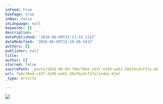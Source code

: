 ```yaml
---
inFeed: true
hasPage: true
inNav: false
inLanguage: null
keywords: []
description: ''
datePublished: '2016-06-09T15:11:33.122Z'
dateModified: '2016-06-09T15:10:58.341Z'
authors: []
publisher: null
title: ''
author: []
starred: false
sourcePath: _posts/2016-06-09-7b8cf0ed-c43f-4199-ae61-50efbcdcf37a.md
url: 7b8cf0ed-c43f-4199-ae61-50efbcdcf37a/index.html
_type: Article

---
```

![](https://the-grid-user-content.s3-us-west-2.amazonaws.com/df177450-04dc-4f08-b69d-55187a89c0bb.jpg)